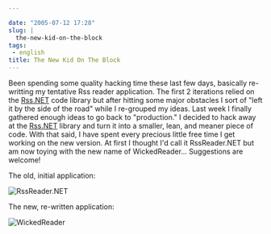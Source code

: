```yaml
---

date: "2005-07-12 17:28"
slug: |
  the-new-kid-on-the-block
tags:
 - english
title: The New Kid On The Block
---
```


Been spending some quality hacking time these last few days, basically
re-writting my tentative Rss reader application. The first 2 iterations
relied on the [Rss.NET](http://rss-net.sourceforge.net/) code library
but after hitting some major obstacles I sort of "left it by the side of
the road" while I re-grouped my ideas. Last week I finally gathered
enough ideas to go back to "production." I decided to hack away at the
[Rss.NET](http://rss-net.sourceforge.net/) library and turn it into a
smaller, lean, and meaner piece of code. With that said, I have spent
every precious little free time I get working on the new version. At
first I thought I'd call it RssReader.NET but am now toying with the new
name of WickedReader... Suggestions are welcome!

The old, initial application:

![RssReader.NET](http://photos11.flickr.com/12678075_cbf9730de9.jpg)

The new, re-written application:

![WickedReader](http://photos22.flickr.com/25501421_7ee98f687b.jpg)

